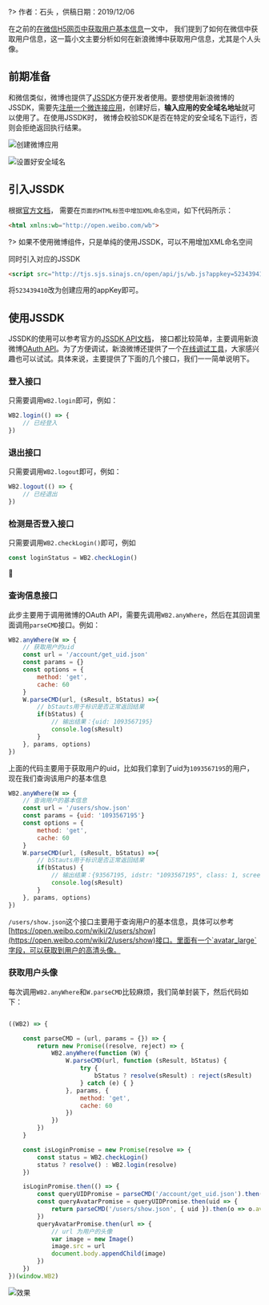 ?> 作者：石头 ，供稿日期：2019/12/06


在之前的[在微信H5网页中获取用户基本信息](https://villa-team.github.io/weekly-tips/#/wechat/wechat-h5-authorize/index)一文中， 我们提到了如何在微信中获取用户信息，这一篇小文主要分析如何在新浪微博中获取用户信息，尤其是个人头像。


## 前期准备

和微信类似，微博也提供了[JSSDK](http://jssdk.sinaapp.com/)方便开发者使用。要想使用新浪微博的JSSDK，需要先[注册一个微连接应用](https://open.weibo.com/apps/new?sort=mobile)，创建好后，**输入应用的安全域名地址**就可以使用了。在使用JSSDK时， 微博会校验SDK是否在特定的安全域名下运行，否则会拒绝返回执行结果。


![创建微博应用](https://g.asyncoder.com/images/20191206140942-1.jpg)

![设置好安全域名](https://g.asyncoder.com/images/20191206141112-2.jpg)


## 引入JSSDK

根据[官方文档](http://jssdk.sinaapp.com/start.php)， 需要在`页面的HTML标签中增加XML命名空间`，如下代码所示：

```html
<html xmlns:wb="http://open.weibo.com/wb">
```

?> 如果不使用微博组件，只是单纯的使用JSSDK，可以不用增加XML命名空间

同时引入对应的JSSDK

```html
<script src="http://tjs.sjs.sinajs.cn/open/api/js/wb.js?appkey=523439410" type="text/javascript" charset="utf-8"></script>
```

将`523439410`改为创建应用的appKey即可。



## 使用JSSDK

JSSDK的使用可以参考官方的[JSSDK API文档](http://jssdk.sinaapp.com/api.php)， 接口都比较简单，主要调用新浪微博[OAuth API](https://open.weibo.com/wiki/微博API)。为了方便调试，新浪微博还提供了一个[在线调试工具](https://open.weibo.com/tools/apitest.php)，大家感兴趣也可以试试。具体来说，主要提供了下面的几个接口，我们一一简单说明下。


### 登入接口

只需要调用`WB2.login`即可，例如：

```javascript
WB2.login(() => {
    // 已经登入
})
```

### 退出接口

只需要调用`WB2.logout`即可，例如：

```javascript
WB2.logout(() => {
    // 已经退出
})
```

### 检测是否登入接口

只需要调用`WB2.checkLogin()`即可，例如

```javascript
const loginStatus = WB2.checkLogin()
```

### 查询信息接口

此步主要用于调用微博的OAuth API，需要先调用`WB2.anyWhere`，然后在其回调里面调用`parseCMD`接口。例如：

```javascript
WB2.anyWhere(W => {
    // 获取用户的uid
    const url = '/account/get_uid.json'
    const params = {}
    const options = {
        method: 'get',
        cache: 60
    }
    W.parseCMD(url, (sResult, bStatus) =>{
        // bStauts用于标识是否正常返回结果
        if(bStatus) {
            // 输出结果：{uid: 1093567195}
            console.log(sResult)
        }
    }, params, options)
})
```

上面的代码主要用于获取用户的uid，比如我们拿到了uid为`1093567195`的用户，现在我们查询该用户的基本信息

```javascript
WB2.anyWhere(W => {
    // 查询用户的基本信息
    const url = '/users/show.json'
    const params = {uid: '1093567195'}
    const options = {
        method: 'get',
        cache: 60
    }
    W.parseCMD(url, (sResult, bStatus) =>{
        // bStauts用于标识是否正常返回结果
        if(bStatus) {
            // 输出结果：{93567195, idstr: "1093567195", class: 1, screen_name: "flyingzl", name: "flyingzl", …}
            console.log(sResult)
        }
    }, params, options)
})
```

`/users/show.json`这个接口主要用于查询用户的基本信息，具体可以参考[https://open.weibo.com/wiki/2/users/show](https://open.weibo.com/wiki/2/users/show)接口。里面有一个`avatar_large`字段，可以获取到用户的高清头像。

### 获取用户头像

每次调用`WB2.anyWhere`和`W.parseCMD`比较麻烦，我们简单封装下，然后代码如下：

```javascript

((WB2) => {

    const parseCMD = (url, params = {}) => {
        return new Promise((resolve, reject) => {
            WB2.anyWhere(function (W) {
                W.parseCMD(url, function (sResult, bStatus) {
                    try {
                        bStatus ? resolve(sResult) : reject(sResult)
                    } catch (e) { }
                }, params, {
                    method: 'get',
                    cache: 60
                })
            })
        })
    }

    const isLoginPromise = new Promise(resolve => {
        const status = WB2.checkLogin()
        status ? resolve() : WB2.login(resolve)
    })

    isLoginPromise.then(() => {
        const queryUIDPromise = parseCMD('/account/get_uid.json').then(res => res.uid)
        const queryAvatarPromise = queryUIDPromise.then(uid => {
            return parseCMD('/users/show.json', { uid }).then(o => o.avatar_large)
        })
        queryAvatarPromise.then(url => {
            // url 为用户的头像
            var image = new Image()
            image.src = url
            document.body.appendChild(image)
        })
    })
})(window.WB2)

```

![效果](https://g.asyncoder.com/images/20191206150701-3.jpg)
